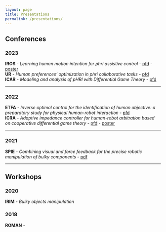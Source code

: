 ```yaml
---
layout: page
title: Presentations
permalink: /presentations/
---
```

<!-- Google tag (gtag.js) -->
<script async src="https://www.googletagmanager.com/gtag/js?id=G-Z07C4092J3"></script>
<script>
  window.dataLayer = window.dataLayer || [];
  function gtag(){dataLayer.push(arguments);}
  gtag('js', new Date());

  gtag('config', 'G-Z07C4092J3');
</script>
<meta name="google-site-verification" content="9unXf0AJi0aPBon8QJz0gFG9YFuIUYQhVOjDDDbwA0Y" />

## Conferences 

### 2023
**IROS**  - *Learning human motion intention for phri assistive control* -  [pfd](IROS23_1737.pdf) - [poster](IROS23_poster.pdf)  
**UR**    - *Human preferences’ optimization in phri collaborative tasks* -   [pfd](UR2023_PF.pdf)    
**ICAR**  - *Modeling and analysis of pHRI with Differential Game Theory* -   [pfd](franceschi_79_ICAR2023.pdf)

___
### 2022
**ETFA**  - *Inverse optimal control for the identification of human objective: a preparatory study for physical human-robot interaction* -  [pfd](etfa2022_ws_PF.pdf)  
**ICRA**  - *Adaptive impedance controller for human-robot arbitration based on cooperative differential game theory* -  [pfd](icra2022_ppt_template.pdf)  - [poster](ICRA2022poster.pdf)  

___
### 2021

**SPIE**  - *Combining visual and force feedback for the precise robotic manipulation of bulky components* -   [pdf](presentazione_PF_spie.pdf)  

___
## Workshops

### 2020
**IRIM** - *Bulky objects manipulation*


### 2018

**ROMAN** - 


